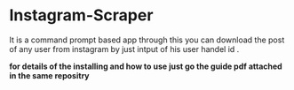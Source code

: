 # Instagram-Scraper
It is a command prompt based app through this you can download the post of any user from instagram by just intput of his user handel id . 

**for details of the installing and how to use just go the guide pdf attached in the same repositry** 
